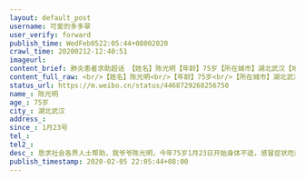```yaml
---
layout: default_post
username: 可爱的多多翠
user_verify: forward
publish_time: WedFeb0522:05:44+08002020
crawl_time: 20200212-12:40:51
imageurl: 
content_brief: 肺炎患者求助超话 【姓名】陈光明【年龄】75岁【所在城市】湖北武汉【地址】湖北省武汉市硚口区华生汉口城市广场南区A4栋【患病时间】1月23号【联系人】陈贝【电话】15623448674【病情描述】恳求社会各界人士帮助，我爷爷陈光明，今年75岁1月23日开始身体不适，感冒症状吃药未见好转后来持 ...全文
content_full_raw: <br/>【姓名】陈光明<br/>【年龄】75岁<br/>【所在城市】湖北武汉<br/>【地址】湖北省武汉市硚口区华生汉口城市广场南区A4栋<br/>【患病时间】1月23号<br/>【联系人】陈贝<br/>【电话】15623448674<br/>【病情描述】恳求社会各界人士帮助，我爷爷陈光明，今年75岁1月23日开始身体不适，感冒症状吃药未见好转后来持续低烧，社区医院ct显示肺部已感染，眼看爷爷精神一天比一天差吃药打针都没有用甚至开始出现呼吸困难等症状，辗转多日终于在同济做上核酸检测，2月3日拿到确诊报告显示结果为阳性，同济医院不收治，丰美社区工作人员紧闭大门不理我们，长丰街道工作人员敷衍我们正在解决，到现在电话直接打不通了，今天我家人到卫健委请求帮助，卫健委工作人员直接把我们家人赶出来关上了大门躲到二楼不见，今天已经是确诊之后的第三天了，依然不能让我爷爷接受治疗，眼睁睁的看着一个活蹦乱跳的老人被病痛折磨作为子孙我们想尽一切办法还是不能让爷爷住上医院深感无力恳请大家帮帮忙
status_url: https://m.weibo.cn/status/4468729268256750
name_: 陈光明
age_: 75岁
city_: 湖北武汉
address_: 
since_: 1月23号
tel_: 
tel2_: 
desc_: 恳求社会各界人士帮助，我爷爷陈光明，今年75岁1月23日开始身体不适，感冒症状吃药未见好转后来持续低烧，社区医院ct显示肺部已感染，眼看爷爷精神一天比一天差吃药打针都没有用甚至开始出现呼吸困难等症状，辗转多日终于在同济做上核酸检测，2月3日拿到确诊报告显示结果为阳性，同济医院不收治，丰美社区工作人员紧闭大门不理我们，长丰街道工作人员敷衍我们正在解决，到现在电话直接打不通了，今天我家人到卫健委请求帮助，卫健委工作人员直接把我们家人赶出来关上了大门躲到二楼不见，今天已经是确诊之后的第三天了，依然不能让我爷爷接受治疗，眼睁睁的看着一个活蹦乱跳的老人被病痛折磨作为子孙我们想尽一切办法还是不能让爷爷住上医院深感无力恳请大家帮帮忙
publish_timestamp: 2020-02-05 22:05:44+08:00
---
```

